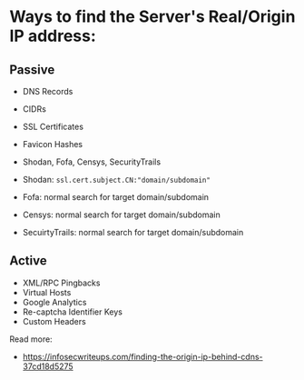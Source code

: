 # Ways to find the Server's Real/Origin IP address:

## Passive
 - DNS Records
 - CIDRs
 - SSL Certificates
 - Favicon Hashes
 - Shodan, Fofa, Censys, SecurityTrails

 - Shodan: `ssl.cert.subject.CN:"domain/subdomain"`
 - Fofa: normal search for target domain/subdomain
 - Censys: normal search for target domain/subdomain
 - SecuirtyTrails: normal search for target domain/subdomain


## Active
- XML/RPC Pingbacks
- Virtual Hosts
- Google Analytics
- Re-captcha Identifier Keys
- Custom Headers

Read more:
- https://infosecwriteups.com/finding-the-origin-ip-behind-cdns-37cd18d5275
